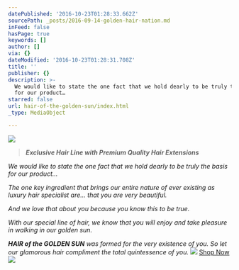 ```yaml
---
datePublished: '2016-10-23T01:28:33.662Z'
sourcePath: _posts/2016-09-14-golden-hair-nation.md
inFeed: false
hasPage: true
keywords: []
author: []
via: {}
dateModified: '2016-10-23T01:28:31.708Z'
title: ''
publisher: {}
description: >-
  We would like to state the one fact that we hold dearly to be truly the basis
  for our product…
starred: false
url: hair-of-the-golden-sun/index.html
_type: MediaObject

---
```

![](https://imgflo.herokuapp.com/graph/2b2431f8e7ba7b0/5fc7a92f8bb6483bd2ca6d9a058ec8c2/croprotate.png?cropheight=2212&cropwidth=3226&degrees=0&input=https%3A%2F%2Fthe-grid-user-content.s3-us-west-2.amazonaws.com%2F9dd836b1-6244-41cb-a1e9-97c30dd6cc71.png&x=0&y=0)

> _**Exclusive Hair Line with Premium Quality Hair Extensions**_

_We would like to state the one fact that we hold dearly to be truly the basis for our product..._

_The one key ingredient that brings our entire nature of ever existing as luxury hair specialist are... that you are very beautiful._

_And we love that about you because you know this to be true._

_With our special line of hair, we know that you will enjoy and take pleasure in walking in our golden sun._

_**HAIR of the GOLDEN SUN** was formed for the very existence of you. So let our glamorous hair compliment the total quintessence of you._
![](https://the-grid-user-content.s3-us-west-2.amazonaws.com/19773204-55ae-4385-b19b-82ee97222b1a.jpg)
[Shop Now][0]
![](https://s3-us-west-2.amazonaws.com/the-grid-img/p/92967b762ab43be51f2f61df524b417b6bcab787.png)

[0]: https://goldenhairnation-com.3dcartstores.com/